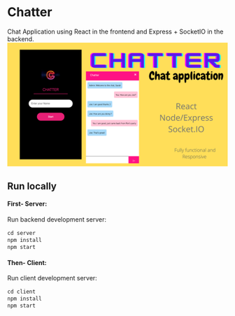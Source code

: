 # Chatter

Chat Application using React in the frontend and Express + SocketIO in the backend.
<br/>
<img src="https://github.com/kritika243/chatter/blob/main/screenshots/showcase.png" />

## Run locally

#### First- Server:

Run backend development server:

```
cd server
npm install
npm start
```

#### Then- Client:

Run client development server:

```
cd client
npm install
npm start
```
